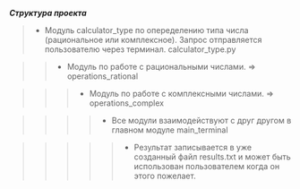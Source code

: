 ***Структура проекта***

>- Модуль calculator_type по опеределению типа числа (рациональное или комплексное). Запрос отправляется пользователю через терминал. calculator_type.py

>>- Модуль по работе с рациональными числами. => operations_rational

>>>- Модуль по работе с комплексными числами. => operations_complex

>>>>- Все модули взаимодействуют с друг другом в главном модуле main_terminal

>>>>>- Результат записывается в уже созданный файл results.txt и может быть использован пользователем когда он этого пожелает.